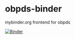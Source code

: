 # obpds-binder
mybinder.org frontend for obpds

[![Binder](http://mybinder.org/badge.svg)](http://mybinder.org/repo/scott-maddox/obpds-binder)